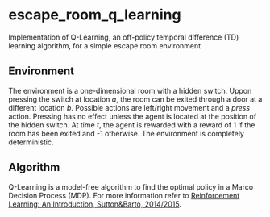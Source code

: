 # escape_room_q_learning
Implementation of Q-Learning, an off-policy temporal difference (TD) learning algorithm, for a simple escape room environment

## Environment

The environment is a one-dimensional room with a hidden switch. Uppon pressing the switch at location *a*, the room can be exited through a door at a different location *b*. Possible actions are left/right movement and a *press* action. Pressing has no effect unless the agent is located at the position of the hidden switch. At time *t*, the agent is rewarded with a reward of 1 if the room has been exited and -1 otherwise. The environment is completely deterministic.

## Algorithm

Q-Learning is a model-free algorithm to find the optimal policy in a Marco Decision Process (MDP). For more information refer to [Reinforcement Learning:
An Introduction, Sutton&Barto, 2014/2015](https://web.stanford.edu/class/psych209/Readings/SuttonBartoIPRLBook2ndEd.pdf).

